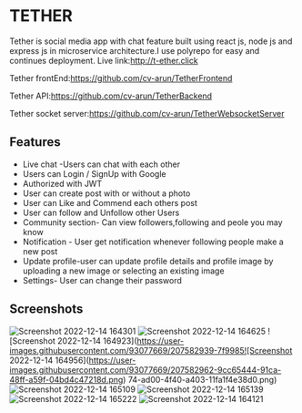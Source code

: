 
# TETHER 

Tether is social media app with chat feature built using react js, node js and express js in microservice architecture.I use polyrepo for easy and continues deployment. 
Live link:http://t-ether.click

 Tether frontEnd:https://github.com/cv-arun/TetherFrontend

 Tether API:https://github.com/cv-arun/TetherBackend

 Tether socket server:https://github.com/cv-arun/TetherWebsocketServer
 
 
## Features
- Live chat -Users can chat with each other
- Users can Login / SignUp with Google
- Authorized with JWT
- User can create post with or without a photo
- User can Like and Commend each others post
- User can follow and Unfollow other Users
- Community section- Can view followers,following and peole you may know
- Notification - User get notification whenever following people make a new post
- Update profile-user can update profile details and profile image by uploading a new image or selecting an existing image
- Settings- User can change their password


## Screenshots





![Screenshot 2022-12-14 164301](https://user-images.githubusercontent.com/93077669/207582803-71b1c89b-50ab-4f42-9a6b-551634323c08.png)
![Screenshot 2022-12-14 164625](https://user-images.githubusercontent.com/93077669/207582916-463c7249-8fe5-4987-8de2-4ca1872bcdde.png)
![Screenshot 2022-12-14 164923](https://user-images.githubusercontent.com/93077669/207582939-7f9985![Screenshot 2022-12-14 164956](https://user-images.githubusercontent.com/93077669/207582962-9cc65444-91ca-48ff-a59f-04bd4c47218d.png)
74-ad00-4f40-a403-11fa1f4e38d0.png)
![Screenshot 2022-12-14 165109](https://user-images.githubusercontent.com/93077669/207582981-40075f50-e565-42e5-b632-b6db9f9901e6.png)
![Screenshot 2022-12-14 165139](https://user-images.githubusercontent.com/93077669/207582999-da175b06-e5c4-47d9-b2d7-edcdc907882a.png)
![Screenshot 2022-12-14 165222](https://user-images.githubusercontent.com/93077669/207583017-5a565947-8c68-47ec-80a0-1486af1aa03b.png)
![Screenshot 2022-12-14 164121](https://user-images.githubusercontent.com/93077669/207583047-25b4590c-d073-486d-8ec1-9b8999d1ac3c.png)
